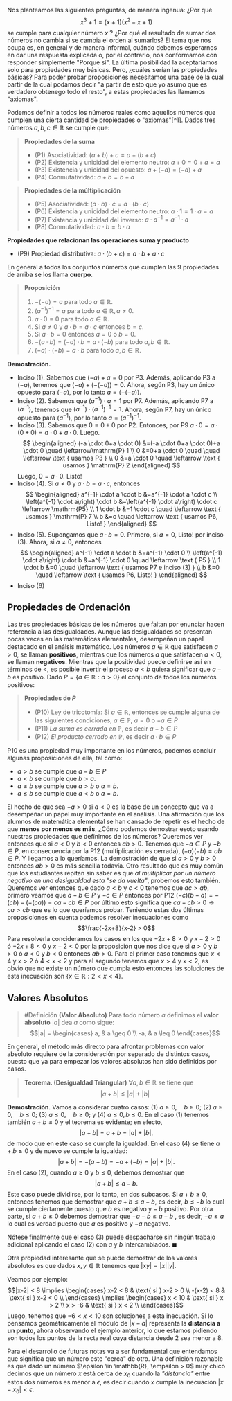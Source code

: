 Nos planteamos las siguientes preguntas, de manera ingenua: ¿Por qué
$$
x^3+1=(x+1)\left(x^2-x+1\right)
$$
se cumple para cualquier número $x$ ?
¿Por qué el resultado de sumar dos números no cambia si se cambia el orden al sumarlos?
El tema que nos ocupa es, en general y de manera informal, cuándo debemos esperarnos en dar una respuesta explicada o, por el contrario, nos conformamos con responder simplemente "Porque sí". La última posibilidad la aceptaríamos solo para propiedades muy básicas. Pero, ¿cuáles serían las propiedades básicas? Para poder probar proposiciones necesitamos una base de la cual partir de la cual podamos decir "a partir de esto que yo asumo que es verdadero obtenego todo el resto", a estas propiedades las llamamos "axiomas".

Podemos definir a todos los números reales como aquellos números que cumplen una cierta cantidad de propiedades o "axiomas"[^1]. Dados tres números $a, b, c \in \mathbb R$ se cumple que:

> **Propiedades de la suma**
> - (P1) Asociatividad: $(a+b)+c = a+(b+c)$
> - (P2) Existencia y unicidad del elemento neutro: $a+0 = 0+a = a$ 
> - (P3) Existencia y unicidad del opuesto: $a+(-a)=(-a)+a$
> - (P4) Conmutatividad: $a+b = b+a$

> **Propiedades de la múltiplicación**
> - (P5) Asociatividad: $(a \cdot b) \cdot c = a \cdot (b \cdot c)$
> -  (P6) Existencia y unicidad del elemento neutro: $a \cdot 1 = 1 \cdot a = a$
> - (P7) Existencia y unicidad del inverso: $a \cdot a^{-1} = a^{-1} \cdot a$
> - (P8) Conmutatividad: $a \cdot b = b \cdot a$

**Propiedades que relacionan las operaciones suma y producto**
- (P9) Propiedad distributiva: $a \cdot (b + c) = a \cdot b + a \cdot c$ 

En general a todos los conjuntos números que cumplen las 9 propiedades de arriba se los llama **cuerpo**.

> **Proposición**
> 1.  $-(-a)=a$ para todo $a \in \mathbb{R}$.
> 2.  $\left(a^{-1}\right)^{-1}=a$ para todo $a \in \mathbb{R}, a \neq 0$.
> 3.  $a \cdot 0=0$ para todo $a \in \mathbb{R}$.
> 4. Si $a \neq 0$ y $a \cdot b=a \cdot c$ entonces $b=c$.
> 5.  Si $a \cdot b=0$ entonces $a=0$ o $b=0$.
> 6.  $-(a \cdot b)=(-a) \cdot b=a \cdot(-b)$ para todo $a, b \in \mathbb{R}$.
> 7. $(-a) \cdot(-b)=a \cdot b$ para todo $a, b \in \mathbb{R}$.

**Demostración.**
- Inciso (1). Sabemos que $(-a)+a=0$ por P3. Además, aplicando P3 a $(-a)$, tenemos que $(-a)+(-(-a))=0$. Ahora, según P3, hay un único opuesto para $(-a)$, por lo tanto $a=(-(-a))$.
- Inciso (2). Sabemos que $(a^{-1}) \cdot a = 1$ por P7. Además, aplicando P7 a $(a^{-1})$, tenemos que $(a^{-1}) \cdot (a^{-1})^{-1} = 1$. Ahora, según P7, hay un único opuesto para $(a^{-1})$, por lo tanto $a = (a^{-1})^{-1}$.
- Inciso (3). Sabemos que $0=0+0$ por P2. Entonces, por P9 $a \cdot 0=a \cdot(0+0)=a \cdot 0+a \cdot 0$. Luego.
$$
\begin{aligned}
(-a \cdot 0+a \cdot 0) &=(-a \cdot 0+a \cdot 0)+a \cdot 0 \quad \leftarrow\mathrm{P} 1 \\
0 &=0+a \cdot 0 \quad \quad \leftarrow \text { usamos P3 } \\
0 &=a \cdot 0 \quad \leftarrow \text { usamos } \mathrm{P} 2
\end{aligned}
$$
Luego, $0=a \cdot 0$. Listo!
- Inciso (4). Si $a \neq 0$ y $a \cdot b=a \cdot c$, entonces
$$
\begin{aligned}
a^{-1} \cdot a \cdot b &=a^{-1} \cdot a \cdot c \\
\left(a^{-1} \cdot a\right) \cdot b &=\left(a^{-1} \cdot a\right) \cdot c \leftarrow  \mathrm{P5} \\
1 \cdot b &=1 \cdot c \quad \leftarrow \text { usamos } \mathrm{P} 7 \\
b &=c \quad \leftarrow \text { usamos P6,  Listo! }
\end{aligned}
$$
- Inciso (5). Supongamos que $a \cdot b=0$.
	Primero, si $a=0$, Listo! por inciso (3).
	Ahora, si $a \neq 0$, entonces
$$
\begin{aligned}
a^{-1} \cdot a \cdot b &=a^{-1} \cdot 0 \\
\left(a^{-1} \cdot a\right) \cdot b &=a^{-1} \cdot 0 \quad \leftarrow \text { P5 } \\
1 \cdot b &=0 \quad \leftarrow \text { usamos P7 e inciso (3) } \\
b &=0 \quad \leftarrow \text { usamos P6, Listo! }
\end{aligned}
$$
- Inciso (6)

## Propiedades de Ordenación
Las tres propiedades básicas de los números que faltan por enunciar hacen referencia a las desigualdades. Aunque las desigualdades se presentan pocas veces en las matemáticas elementales, desempeñan un papel destacado en el análsis matemático. Los números $a \in \mathbb{R}$ que satisfacen $a > 0$, se llaman **positivos**, mientras que los números $a$ que satisfacen $a < 0$, se llaman **negativos**. Mientras que la positividad puede definirse así en términos de $<$, es posible invertir el proceso $a < b$ quiera significar que $a - b$ es positivo.  Dado $P = \{a \in \mathbb R : a > 0\}$ el conjunto de todos los números positivos:

> **Propiedades de $P$** 
> - (P10) Ley de tricotomía: Si $a \in \mathbb R$, entonces se cumple alguna de las siguientes condiciones, $a \in \mathbb P$, $a = 0$ o $-a \in P$
> - (P11) *La suma es cerrada en $\mathbb P$*, es decir $a + b \in P$
> - (P12) *El producto cerrado en $\mathbb P$*, es decir $a \cdot b \in P$

P10 es una propiedad muy importante en los números, podemos concluir algunas proposiciones de ella, tal como:
- $a > b$ se cumple que $a - b \in P$
- $a < b$ se cumple que $b > a$. 
- $a \geq b$ se cumple que $a > b$ o $a = b$.
- $a \leq b$ se cumple que $a < b$ o $a = b$.

El hecho de que sea $-a > 0$ si $a < 0$ es la base de un concepto que va a desempeñar un papel muy importante en el análisis. 
Una afirmación que los alumnos de matemática elemental se han cansado de repetir es el hecho de que **menos por menos es más**, ¿Cómo podemos demostrar esoto usando nuestras propiedades que definimos de los números? Queremos ver entonces que si $a < 0$ y $b < 0$ entonces $ab >0$. Tenemos que $-a \in {P}$ y $-b \in {P}$, en consecuencia por la P12 (multiplicación es cerrada), $(-a)(-b) = ab \in {P}$. Y llegamos a lo queríamos.   La demostración de que si $a>0$ y $b>0$ entonces $ab>0$ es más sencilla todavía.
Otro resultado que es muy común que los estudiantes repitan sin saber es que _al multiplicar por un número negativo en una desigualdad esta "se da vuelta"_, probemos esto también. Queremos ver entonces que dado $a<b$ y $c < 0$ tenemos que $ac > ab$, primero veamos que $a-b \in {P}$ y $-c \in P$ entonces por P12 $(-c)(b-a)= -(cb)-(-(ca))= ca-cb \in P$ por último esto significa que $ca - cb > 0 \rightarrow ca > cb$ que es lo que queríamos probar.
Teniendo estas dos últimas proposiciones en cuenta podemos resolver inecuaciones como 
$$\frac{-2x+8}{x-2} > 0$$
Para resolverla concideramos los casos en los que $-2x+8>0$ y $x-2 > 0$ ó $-2x+8 < 0$ y $x-2 <0$ por la proposición que nos dice que si $a >0$ y $b>0$ ó $a < 0$ y $b < 0$ entonces $ab>0$. Para el primer caso tenemos que $x<4$ y $x>2$ ó $4<x<2$ y para el segundo tenemos que $x>4$ y $x<2$, es obvio que no existe un número que cumpla esto entonces las soluciones de esta inecuación son $\{x \in \mathbb{R} : 2<x<4\}$. 

## Valores Absolutos
> #Definición **(Valor Absoluto)** Para todo número $a$ definimos el **valor absoluto** $|a|$ dea $a$ como sigue: $$|a| = \begin{cases}
a, & a \geq 0 \\
-a, & a \leq 0
\end{cases}$$

En general, el método más directo para afrontar problemas con valor absoluto requiere de la consideración por separado de distintos casos, puesto que ya para empezar los valores absolutos han sido definidos por casos.

> **Teorema. (Desigualdad Triangular)** $\forall a, b \in \mathbb{R}$ se tiene que $$ |a+b| \leq |a| + |b|$$

**Demostración**. Vamos a considerar cuatro casos: (1) $a \geq 0, \quad b \geq 0$; (2) $a \geq 0, \quad b \leq 0$; (3) $a \leq 0, \quad b \geq 0$; y (4) $a \leq 0, b \leq 0$.
En el caso (1) tenemos también $a+b \geq 0$ y el teorema es evidente; en efecto,
$$
|a+b|=a+b=|a|+|b|,
$$
de modo que en este caso se cumple la igualdad.
En el caso (4) se tiene $a+b \leq 0$ y de nuevo se cumple la igualdad:
$$
|a+b|=-(a+b)=-a+(-b)=|a|+|b| .
$$
En el caso (2), cuando $a \geq 0$ y $b \leq 0$, debemos demostrar que
$$
|a+b| \leq a-b .
$$
Este caso puede dividirse, por lo tanto, en dos subcasos. Si $a+b \geq 0$, entonces tenemos que demostrar que $a+b \leq a-b$, es decir, $b \leq-b$
lo cual se cumple ciertamente puesto que $b$ es negativo $\mathrm{y}-b$ positivo. Por otra parte, si $a+b \leq 0$ debemos demostrar que $-a-b \leq a-b$ , es decir, $-a \leq a$ lo cual es verdad puesto que $a$ es positivo y $-a$ negativo.

Nótese finalmente que el caso (3) puede despacharse sin ningún trabajo adicional aplicando el caso (2) con $a$ y $b$ intercambiados. $\blacksquare$ 

Otra propiedad interesante que se puede demostrar de los valores absolutos es que dados $x,y \in \mathbb{R}$ tenemos que $|xy| = |x||y|$.

Veamos por ejemplo:
$$|x-2| < 8 \implies \begin{cases}
x-2 < 8 & \text{ si } x-2 > 0 \\
-(x-2) < 8 & \text{ si } x-2 < 0 \\
\end{cases} \implies \begin{cases}
x < 10 & \text{ si } x > 2 \\
x > -6 & \text{ si } x < 2 \\
\end{cases}$$
Luego, tenemos que $-6 < x < 10$ son soluciones a esta inecuación. Si lo pensamos geométricamente el módulo de $|x-a|$ representa la **distancia a un punto**, ahora observando el ejemplo anterior, lo que estamos pidiendo son todos los puntos de la recta real cuya distancia desde $2$ sea menor a $8$. 

Para el desarrollo de futuras notas va a ser fundamental que entendamos que significa que un número este "cerca" de otro. Una definición razonable es que dado un número $\epsilon \in \mathbb{R}, \empsilon > 0$ muy chico decimos que un número $x$ está cerca de $x_0$ cuando la _"distancia"_ entre estos dos números es menor a $\epsilon$, es decir cuando $x$ cumple la inecuación $|x-x_0| < \epsilon$.